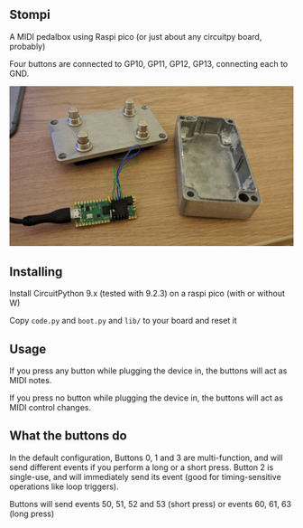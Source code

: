 ## Stompi

A MIDI pedalbox using Raspi pico (or just about any circuitpy board, probably)

Four buttons are connected to GP10, GP11, GP12, GP13, connecting each to GND.

![A very simple little stomp box](stompi.jpg)

## Installing
Install CircuitPython 9.x (tested with 9.2.3) on a raspi pico (with or without W)

Copy `code.py` and `boot.py` and `lib/` to your board and reset it

## Usage


If you press any button while plugging the device in, the buttons will act as MIDI notes.

If you press no button while plugging the device in, the buttons will act as MIDI control changes.


## What the buttons do

In the default configuration, Buttons 0, 1 and 3 are multi-function, and will send different events if you perform a long or a short press. Button 2 is single-use, and will immediately send its event (good for timing-sensitive operations like loop triggers).

Buttons will send events 50, 51, 52 and 53 (short press) or events 60, 61, 63 (long press)
